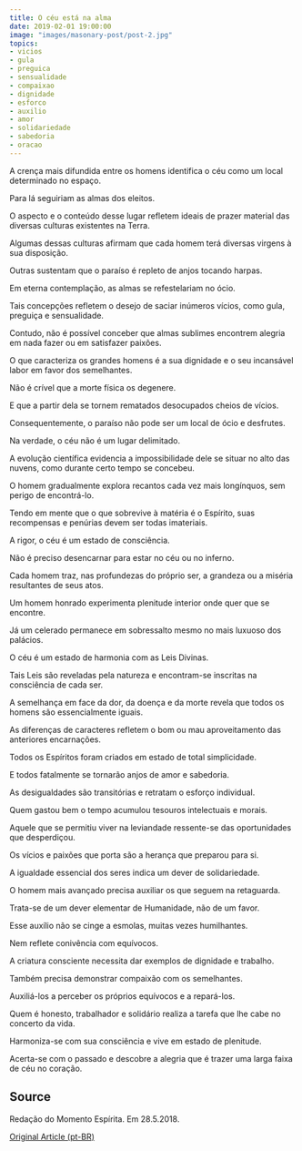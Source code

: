 ```yaml
---
title: O céu está na alma
date: 2019-02-01 19:00:00
image: "images/masonary-post/post-2.jpg"
topics: 
- vicios
- gula
- preguica
- sensualidade
- compaixao
- dignidade
- esforco
- auxilio
- amor
- solidariedade
- sabedoria
- oracao
---
```


A crença mais difundida entre os homens identifica o céu como um local
determinado no espaço.

Para lá seguiriam as almas dos eleitos.

O aspecto e o conteúdo desse lugar refletem ideais de prazer material das
diversas culturas existentes na Terra.

Algumas dessas culturas afirmam que cada homem terá diversas virgens à sua
disposição.

Outras sustentam que o paraíso é repleto de anjos tocando harpas.

Em eterna contemplação, as almas se refestelariam no ócio.

Tais concepções refletem o desejo de saciar inúmeros vícios, como gula,
preguiça e sensualidade.

Contudo, não é possível conceber que almas sublimes encontrem alegria em nada
fazer ou em satisfazer paixões.

O que caracteriza os grandes homens é a sua dignidade e o seu incansável labor
em favor dos semelhantes.

Não é crível que a morte física os degenere.

E que a partir dela se tornem rematados desocupados cheios de vícios.

Consequentemente, o paraíso não pode ser um local de ócio e desfrutes.

Na verdade, o céu não é um lugar delimitado.

A evolução científica evidencia a impossibilidade dele se situar no alto das
nuvens, como durante certo tempo se concebeu.

O homem gradualmente explora recantos cada vez mais longínquos, sem perigo de
encontrá-lo.

Tendo em mente que o que sobrevive à matéria é o Espírito, suas recompensas e
penúrias devem ser todas imateriais.

A rigor, o céu é um estado de consciência.

Não é preciso desencarnar para estar no céu ou no inferno.

Cada homem traz, nas profundezas do próprio ser, a grandeza ou a miséria
resultantes de seus atos.

Um homem honrado experimenta plenitude interior onde quer que se encontre.

Já um celerado permanece em sobressalto mesmo no mais luxuoso dos palácios.

O céu é um estado de harmonia com as Leis Divinas.

Tais Leis são reveladas pela natureza e encontram-se inscritas na consciência
de cada ser.

A semelhança em face da dor, da doença e da morte revela que todos os homens
são essencialmente iguais.

As diferenças de caracteres refletem o bom ou mau aproveitamento das anteriores
encarnações.

Todos os Espíritos foram criados em estado de total simplicidade.

E todos fatalmente se tornarão anjos de amor e sabedoria.

As desigualdades são transitórias e retratam o esforço individual.

Quem gastou bem o tempo acumulou tesouros intelectuais e morais.

Aquele que se permitiu viver na leviandade ressente-se das oportunidades que
desperdiçou.

Os vícios e paixões que porta são a herança que preparou para si.

A igualdade essencial dos seres indica um dever de solidariedade.

O homem mais avançado precisa auxiliar os que seguem na retaguarda.

Trata-se de um dever elementar de Humanidade, não de um favor.

Esse auxílio não se cinge a esmolas, muitas vezes humilhantes.

Nem reflete conivência com equívocos.

A criatura consciente necessita dar exemplos de dignidade e trabalho.

Também precisa demonstrar compaixão com os semelhantes.

Auxiliá-los a perceber os próprios equívocos e a repará-los.

Quem é honesto, trabalhador e solidário realiza a tarefa que lhe cabe no
concerto da vida.

Harmoniza-se com sua consciência e vive em estado de plenitude.

Acerta-se com o passado e descobre a alegria que é trazer uma larga faixa de
céu no coração.

## Source
Redação do Momento Espírita.
Em 28.5.2018.

[Original Article (pt-BR)](http://www.momento.com.br/pt/ler_texto.php?id=5435)
